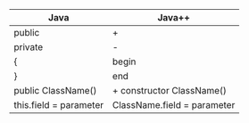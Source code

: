 | Java      | Java++      |
| ------------- | ------------- |
| public | + |
| private | - |
| { | begin |
| } | end |
| public ClassName() | + constructor ClassName() |
| this.field = parameter | ClassName.field = parameter
